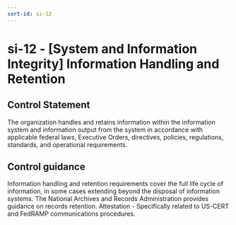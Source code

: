 ```yaml
---
sort-id: si-12
---
```


# si-12 - \[System and Information Integrity\] Information Handling and Retention

## Control Statement

The organization handles and retains information within the information system and information output from the system in accordance with applicable federal laws, Executive Orders, directives, policies, regulations, standards, and operational requirements.

## Control guidance

Information handling and retention requirements cover the full life cycle of information, in some cases extending beyond the disposal of information systems. The National Archives and Records Administration provides guidance on records retention.
Attestation - Specifically related to US-CERT and FedRAMP communications procedures.

